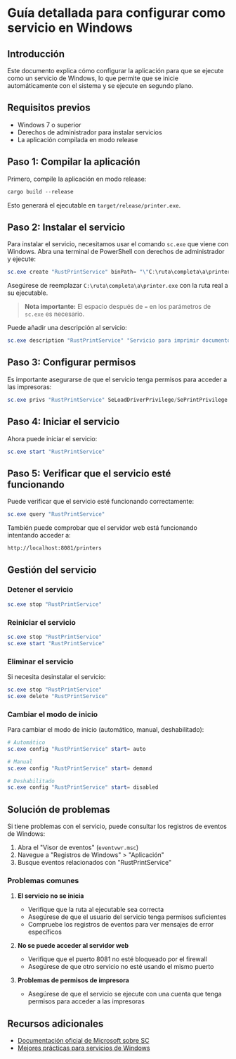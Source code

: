 # Guía detallada para configurar como servicio en Windows

## Introducción

Este documento explica cómo configurar la aplicación para que se ejecute como un servicio de Windows, lo que permite que se inicie automáticamente con el sistema y se ejecute en segundo plano.

## Requisitos previos

- Windows 7 o superior
- Derechos de administrador para instalar servicios
- La aplicación compilada en modo release

## Paso 1: Compilar la aplicación

Primero, compile la aplicación en modo release:

```powershell
cargo build --release
```

Esto generará el ejecutable en `target/release/printer.exe`.

## Paso 2: Instalar el servicio

Para instalar el servicio, necesitamos usar el comando `sc.exe` que viene con Windows. Abra una terminal de PowerShell con derechos de administrador y ejecute:

```powershell
sc.exe create "RustPrintService" binPath= "\"C:\ruta\completa\a\printer.exe\" --run-as-service" start= auto DisplayName= "Rust Print Service"
```

Asegúrese de reemplazar `C:\ruta\completa\a\printer.exe` con la ruta real a su ejecutable.

> **Nota importante:** El espacio después de `=` en los parámetros de `sc.exe` es necesario.

Puede añadir una descripción al servicio:

```powershell
sc.exe description "RustPrintService" "Servicio para imprimir documentos PDF a través de una API REST"
```

## Paso 3: Configurar permisos

Es importante asegurarse de que el servicio tenga permisos para acceder a las impresoras:

```powershell
sc.exe privs "RustPrintService" SeLoadDriverPrivilege/SePrintPrivilege
```

## Paso 4: Iniciar el servicio

Ahora puede iniciar el servicio:

```powershell
sc.exe start "RustPrintService"
```

## Paso 5: Verificar que el servicio esté funcionando

Puede verificar que el servicio esté funcionando correctamente:

```powershell
sc.exe query "RustPrintService"
```

También puede comprobar que el servidor web está funcionando intentando acceder a:

```
http://localhost:8081/printers
```

## Gestión del servicio

### Detener el servicio

```powershell
sc.exe stop "RustPrintService"
```

### Reiniciar el servicio

```powershell
sc.exe stop "RustPrintService"
sc.exe start "RustPrintService"
```

### Eliminar el servicio

Si necesita desinstalar el servicio:

```powershell
sc.exe stop "RustPrintService"
sc.exe delete "RustPrintService"
```

### Cambiar el modo de inicio

Para cambiar el modo de inicio (automático, manual, deshabilitado):

```powershell
# Automático
sc.exe config "RustPrintService" start= auto

# Manual
sc.exe config "RustPrintService" start= demand

# Deshabilitado
sc.exe config "RustPrintService" start= disabled
```

## Solución de problemas

Si tiene problemas con el servicio, puede consultar los registros de eventos de Windows:

1. Abra el "Visor de eventos" (`eventvwr.msc`)
2. Navegue a "Registros de Windows" > "Aplicación"
3. Busque eventos relacionados con "RustPrintService"

### Problemas comunes

1. **El servicio no se inicia**
   - Verifique que la ruta al ejecutable sea correcta
   - Asegúrese de que el usuario del servicio tenga permisos suficientes
   - Compruebe los registros de eventos para ver mensajes de error específicos

2. **No se puede acceder al servidor web**
   - Verifique que el puerto 8081 no esté bloqueado por el firewall
   - Asegúrese de que otro servicio no esté usando el mismo puerto

3. **Problemas de permisos de impresora**
   - Asegúrese de que el servicio se ejecute con una cuenta que tenga permisos para acceder a las impresoras

## Recursos adicionales

- [Documentación oficial de Microsoft sobre SC](https://docs.microsoft.com/en-us/windows-server/administration/windows-commands/sc-create)
- [Mejores prácticas para servicios de Windows](https://docs.microsoft.com/en-us/windows/win32/services/service-security-and-access-rights) 